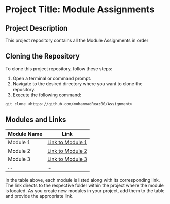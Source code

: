 # Project Title: Module Assignments

## Project Description

This project repository contains all the Module Assignments in order

## Cloning the Repository

To clone this project repository, follow these steps:

1. Open a terminal or command prompt.
2. Navigate to the desired directory where you want to clone the repository.
3. Execute the following command:

`git clone <https://github.com/mohammadReaz00/Assignment>`

## Modules and Links

| Module Name | Link                          |
| ----------- | ----------------------------- |
| Module 1    | [Link to Module 1](./module1) |
| Module 2    | [Link to Module 2](./module2) |
| Module 3    | [Link to Module 3](./module3) |
| ...         | ...                           |

In the table above, each module is listed along with its corresponding link. The link directs to the respective folder within the project where the module is located. As you create new modules in your project, add them to the table and provide the appropriate link.
